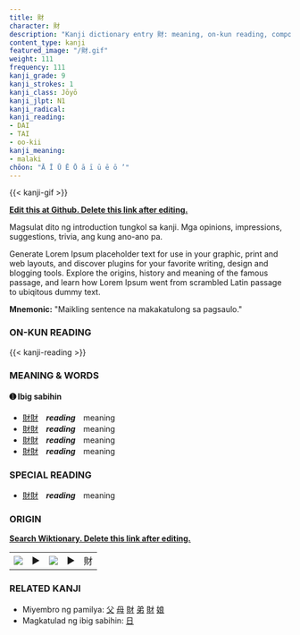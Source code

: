 ```yaml
---
title: 財
character: 財
description: "Kanji dictionary entry 財: meaning, on-kun reading, compounds, origin, related kanji"
content_type: kanji
featured_image: "/財.gif"
weight: 111
frequency: 111
kanji_grade: 9
kanji_strokes: 1
kanji_class: Jōyō
kanji_jlpt: N1
kanji_radical: 
kanji_reading: 
- DAI
- TAI
- oo-kii
kanji_meaning:
- malaki
chōon: "Ā Ī Ū Ē Ō ā ī ū ē ō ’"
---
```

[//]: # (Don't edit the line below. Kanji animated GIF code is automatically generated.)
{{< kanji-gif >}}

[//]: # (Edit below this line.)

**[Edit this at Github. Delete this link after editing.](https://github.com/tim0g/tim/tree/main/content/kanji/財/index.md)**

Magsulat dito ng introduction tungkol sa kanji. Mga opinions, impressions, suggestions, trivia, ang kung ano-ano pa.

Generate Lorem Ipsum placeholder text for use in your graphic, print and web layouts, and discover plugins for your favorite writing, design and blogging tools. Explore the origins, history and meaning of the famous passage, and learn how Lorem Ipsum went from scrambled Latin passage to ubiqitous dummy text.
 
**Mnemonic:** "Maikling sentence na makakatulong sa pagsaulo."

### ON-KUN READING

[//]: # (Don't edit the line below. ON-KUN READING code is automatically generated.)
{{< kanji-reading >}}

### MEANING & WORDS

#### ➊ **Ibig sabihin**
  - [財](../財)[財](../財)　***reading***　meaning
  - [財](../財)[財](../財)　***reading***　meaning
  - [財](../財)[財](../財)　***reading***　meaning
  - [財](../財)[財](../財)　***reading***　meaning

### SPECIAL READING
  - [財](../財)[財](../財)　***reading***　meaning

### ORIGIN

**[Search Wiktionary. Delete this link after editing.](https://wiktionary.org/wiki/財)**
<table class="kanji-table"><tr><td>
<img src="60px-財-bronze.svg.png">
</td><td>▶</td><td>
<img src="60px-財-oracle.svg.png">
</td><td>▶</td>
<td class="kanji-origin">財</td>
</tr></table>

### RELATED KANJI
- Miyembro ng pamilya: [父](../父) [母](../母) [財](../財) [弟](../弟) [財](../財) [娘](../娘)
- Magkatulad ng ibig sabihin: [日](../日)
